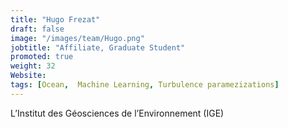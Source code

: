 ```yaml
---
title: "Hugo Frezat"
draft: false
image: "/images/team/Hugo.png"
jobtitle: "Affiliate, Graduate Student"
promoted: true
weight: 32
Website:
tags: [Ocean,  Machine Learning, Turbulence paramezizations]
---
```



L’Institut des Géosciences de l’Environnement (IGE)
